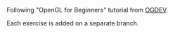 Following "OpenGL for Beginners" tutorial from [OGDEV](https://ogldev.org/).

Each exercise is added on a separate branch.